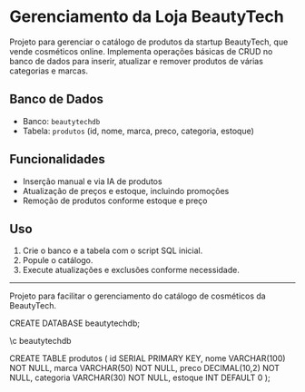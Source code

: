 # Gerenciamento da Loja BeautyTech

Projeto para gerenciar o catálogo de produtos da startup BeautyTech, que vende cosméticos online. Implementa operações básicas de CRUD no banco de dados para inserir, atualizar e remover produtos de várias categorias e marcas.

## Banco de Dados

- Banco: `beautytechdb`  
- Tabela: `produtos` (id, nome, marca, preco, categoria, estoque)

## Funcionalidades

- Inserção manual e via IA de produtos  
- Atualização de preços e estoque, incluindo promoções  
- Remoção de produtos conforme estoque e preço

## Uso

1. Crie o banco e a tabela com o script SQL inicial.  
2. Popule o catálogo.  
3. Execute atualizações e exclusões conforme necessidade.

---

Projeto para facilitar o gerenciamento do catálogo de cosméticos da BeautyTech.

CREATE DATABASE beautytechdb;

\c beautytechdb 


CREATE TABLE produtos (
    id SERIAL PRIMARY KEY,
    nome VARCHAR(100) NOT NULL,
    marca VARCHAR(50) NOT NULL,
    preco DECIMAL(10,2) NOT NULL,
    categoria VARCHAR(30) NOT NULL,
    estoque INT DEFAULT 0
);

